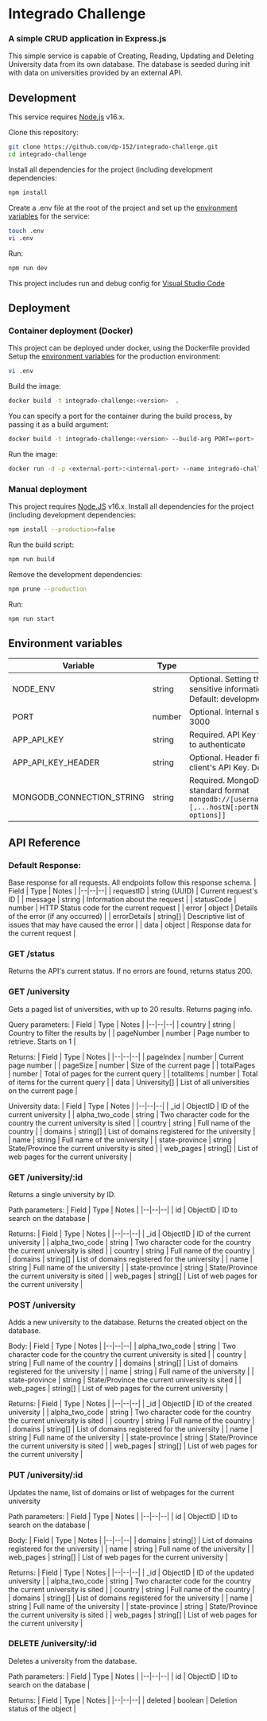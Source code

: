 #  Integrado Challenge

###  A simple CRUD application in Express.js
This simple service is capable of Creating, Reading, Updating and Deleting University data from its own database.
The database is seeded during init with data on universities provided by an external API. 

##  Development
This service requires [Node.js](https://nodejs.org/) v16.x. 

Clone this repository:
```sh
git clone https://github.com/dp-152/integrado-challenge.git
cd integrado-challenge
```
Install all dependencies for the project (including development dependencies: 
```sh
npm install
```
Create a .env file at the root of the project and set up the [environment variables](#environment-variables) for the service:
```sh
touch .env
vi .env
```
Run:
```sh
npm run dev
```
This project includes run and debug config for [Visual Studio Code](https://code.visualstudio.com/)
##  Deployment
###  Container deployment (Docker)
This project can be deployed under docker, using the Dockerfile provided
Setup the [environment variables](#environment-variables) for the production environment:
```sh
vi .env
```
Build the image:
```sh
docker build -t integrado-challenge:<version>  .
```

You can specify a port for the container during the build process, by passing it as a build argument:
```sh
docker build -t integrado-challenge:<version> --build-arg PORT=<port>  .
```
Run the image:
```sh
docker run -d -p <external-port>:<internal-port> --name integrado-challenge integrado-challenge:<version>
```
###  Manual deployment
This project requires [Node.JS](https://nodejs.org) v16.x.
Install all dependencies for the project (including development dependencies: 
```sh
npm install --production=false
```
Run the build script:
```sh
npm run build
```
Remove the development dependencies:
```sh
npm prune --production
```
Run:
```sh
npm run start
```
##  Environment variables  
|Variable| Type | Notes |
|--|--|--|
| NODE_ENV | string | Optional. Setting this to "production" will omit sensitive information from crash dumps. Default: development |
| PORT | number | Optional. Internal servers listen port. Default: 3000 |
| APP_API_KEY | string | Required. API Key that will be used by clients to authenticate |
| APP_API_KEY_HEADER | string | Optional. Header field used to send the client's API Key. Default: X-API-Key |
| MONGODB_CONNECTION_STRING | string | Required. MongoDB connection string, in the standard format ```mongodb://[username:password@]host1[:port1][,...hostN[:portN]][/[defaultauthdb][?options]]``` |

## API Reference
### Default Response:
Base response for all requests. All endpoints follow this response schema.
| Field | Type | Notes |
|--|--|--|
| requestID | string (UUID) | Current request's ID |
| message | string | Information about the request |
| statusCode | number | HTTP Status code for the current request |
| error | object | Details of the error (if any occurred) |
| errorDetails | string[] | Descriptive list of issues that may have caused the error |
| data | object | Response data for the current request |

### GET /status
Returns the API's current status.
If no errors are found, returns status 200.

### GET /university
Gets a paged list of universities, with up to 20 results.
Returns paging info.

Query parameters: 
| Field | Type | Notes |
|--|--|--|
| country | string | Country to filter the results by |
| pageNumber | number | Page number to retrieve. Starts on 1 |

Returns:
| Field | Type | Notes |
|--|--|--|
| pageIndex | number | Current page number |
| pageSize | number | Size of the current page |
| totalPages | number | Total of pages for the current query |
| totalItems | number | Total of items for the current query |
| data | University[] | List of all universities on the current page |

University data: 
| Field | Type | Notes |
|--|--|--|
| _id | ObjectID | ID of the current university |
| alpha_two_code | string | Two character code for the country the current university is sited |
| country | string | Full name of the country |
| domains | string[] | List of domains registered for the university |
| name | string | Full name of the university |
| state-province | string | State/Province the current university is sited |
| web_pages | string[] | List of web pages for the current university |

### GET /university/:id
Returns a single university by ID.

Path parameters: 
| Field | Type | Notes |
|--|--|--|
| id | ObjectID | ID to search on the database |

Returns:
| Field | Type | Notes |
|--|--|--|
| _id | ObjectID | ID of the current university |
| alpha_two_code | string | Two character code for the country the current university is sited |
| country | string | Full name of the country |
| domains | string[] | List of domains registered for the university |
| name | string | Full name of the university |
| state-province | string | State/Province the current university is sited |
| web_pages | string[] | List of web pages for the current university |

### POST /university
Adds a new university to the database.
Returns the created object on the database.

Body:
| Field | Type | Notes |
|--|--|--|
| alpha_two_code | string | Two character code for the country the current university is sited |
| country | string | Full name of the country |
| domains | string[] | List of domains registered for the university |
| name | string | Full name of the university |
| state-province | string | State/Province the current university is sited |
| web_pages | string[] | List of web pages for the current university |

Returns:
| Field | Type | Notes |
|--|--|--|
| _id | ObjectID | ID of the created university |
| alpha_two_code | string | Two character code for the country the current university is sited |
| country | string | Full name of the country |
| domains | string[] | List of domains registered for the university |
| name | string | Full name of the university |
| state-province | string | State/Province the current university is sited |
| web_pages | string[] | List of web pages for the current university |

### PUT /university/:id
Updates the name, list of domains or list of webpages for the current university

Path parameters: 
| Field | Type | Notes |
|--|--|--|
| id | ObjectID | ID to search on the database |

Body:
| Field | Type | Notes |
|--|--|--|
| domains | string[] | List of domains registered for the university |
| name | string | Full name of the university |
| web_pages | string[] | List of web pages for the current university |

Returns:
| Field | Type | Notes |
|--|--|--|
| _id | ObjectID | ID of the updated university |
| alpha_two_code | string | Two character code for the country the current university is sited |
| country | string | Full name of the country |
| domains | string[] | List of domains registered for the university |
| name | string | Full name of the university |
| state-province | string | State/Province the current university is sited |
| web_pages | string[] | List of web pages for the current university |

### DELETE /university/:id
Deletes a university from the database.

Path parameters: 
| Field | Type | Notes |
|--|--|--|
| id | ObjectID | ID to search on the database |

Returns:
| Field | Type | Notes |
|--|--|--|
| deleted | boolean | Deletion status of the object |